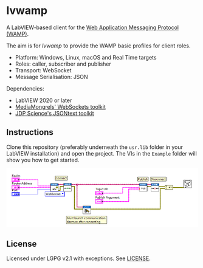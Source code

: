 # lvwamp

A LabVIEW-based client for the [Web Application Messaging Protocol
(WAMP)](https://wamp-proto.org/).

The aim is for _lvwamp_ to provide the WAMP basic profiles for client roles.

*   Platform: Windows, Linux, macOS and Real Time targets
*   Roles: caller, subscriber and publisher
*   Transport: WebSocket
*   Message Serialisation: JSON

Dependencies:

*   LabVIEW 2020 or later
*   [MediaMongrels' WebSockets toolkit](https://www.vipm.io/package/mediamongrels_ltd_lib_websockets_api/)
*   [JDP Science's JSONtext toolkit](https://www.vipm.io/package/jdp_science_jsontext/)

## Instructions

Clone this repository (preferably underneath the `usr.lib` folder in
your LabVIEW installation) and open the project. The VIs in the
`Example` folder will show you how to get started.

![Example](example.png)

## License

Licensed under LGPG v2.1 with exceptions. See [LICENSE](LICENSE).

